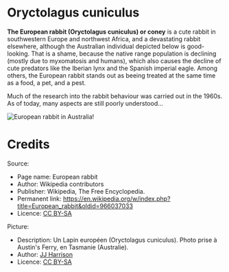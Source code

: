 # Oryctolagus cuniculus

**The European rabbit (Oryctolagus cuniculus) or coney** is a cute rabbit in southwestern Europe and northwest Africa, and a devastating rabbit elsewhere, although the Australian individual depicted below is good-looking. That is a shame, because the native range population is declining (mostly due to myxomatosis and humans), which also causes the decline of cute predators like the Iberian lynx and the Spanish imperial eagle. Among others, the European rabbit stands out as beeing treated at the same time as a food, a pet, and a pest.

Much of the research into the rabbit behaviour was carried out in the 1960s. As of today, many aspects are still poorly understood...

![European rabbit in Australia!](https://upload.wikimedia.org/wikipedia/commons/3/37/Oryctolagus_cuniculus_Tasmania_2.jpg "European rabbit in Australia")

# Credits

Source:

* Page name: European rabbit
* Author: Wikipedia contributors
* Publisher: Wikipedia, The Free Encyclopedia.
* Permanent link: https://en.wikipedia.org/w/index.php?title=European_rabbit&oldid=966037033
* Licence: [CC BY-SA](https://creativecommons.org/licenses/by-sa/3.0)

Picture:

* Description: Un Lapin européen (Oryctolagus cuniculus). Photo prise à Austin's Ferry, en Tasmanie (Australie).
* Author: [JJ Harrison](https://www.jjharrison.com.au/)
* Licence: [CC BY-SA](https://creativecommons.org/licenses/by-sa/3.0)
